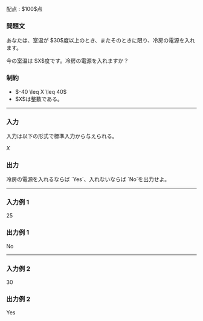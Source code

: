 
<div>

<span>

<span>

<p>
配点 : $100$点
</p>

<div>

<section>

### **問題文**

<p>
あなたは、室温が $30$度以上のとき、またそのときに限り、冷房の電源を入れます。
</p>

<p>
今の室温は $X$度です。冷房の電源を入れますか？
</p>

</section>

</div>

<div>

<section>

### **制約**

<ul>

<li>
$-40 \leq X \leq 40$
</li>

<li>
$X$は整数である。
</li>

</ul>

</section>

</div>

---

<div>

<div>

<section>

### **入力**

<p>
入力は以下の形式で標準入力から与えられる。
</p>

<div>

$X$
</div>

</section>

</div>

<div>

<section>

### **出力**

<p>
冷房の電源を入れるならば `Yes`、入れないならば `No`を出力せよ。
</p>

</section>

</div>

</div>

---

<div>

<section>

### **入力例 1**

<div>

25

</div>

</section>

</div>

<div>

<section>

### **出力例 1**

<div>

No

</div>

</section>

</div>

---

<div>

<section>

### **入力例 2**

<div>

30

</div>

</section>

</div>

<div>

<section>

### **出力例 2**

<div>

Yes

</div>

</section>

</div>

</span>

</span>

</div>
